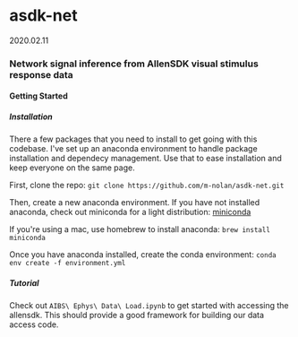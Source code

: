 # asdk-net

2020.02.11

### Network signal inference from AllenSDK visual stimulus response data

#### Getting Started
##### Installation
There a few packages that you need to install to get going with this codebase. I've set up an anaconda environment to handle package installation and dependecy management. Use that to ease installation and keep everyone on the same page.

First, clone the repo:
`git clone https://github.com/m-nolan/asdk-net.git`

Then, create a new anaconda environment. If you have not installed anaconda, check out miniconda for a light distribution: [miniconda](https://docs.conda.io/en/latest/miniconda.html)

If you're using a mac, use homebrew to install anaconda:
`brew install miniconda`

Once you have anaconda installed, create the conda environment:
`conda env create -f environment.yml`

##### Tutorial
Check out `AIBS\ Ephys\ Data\ Load.ipynb` to get started with accessing the allensdk. This should provide a good framework for building our data access code.
